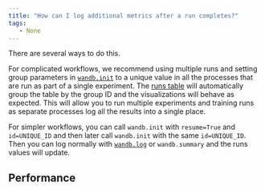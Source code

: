 ```yaml
---
title: "How can I log additional metrics after a run completes?"
tags:
   - None
---
```


There are several ways to do this.

For complicated workflows, we recommend using multiple runs and setting group parameters in [`wandb.init`](../guides/track/launch.md) to a unique value in all the processes that are run as part of a single experiment. The [runs table](../guides/app/pages/run-page.md) will automatically group the table by the group ID and the visualizations will behave as expected. This will allow you to run multiple experiments and training runs as separate processes log all the results into a single place.

For simpler workflows, you can call `wandb.init` with `resume=True` and `id=UNIQUE_ID` and then later call `wandb.init` with the same `id=UNIQUE_ID`. Then you can log normally with [`wandb.log`](../guides/track/log/intro.md) or `wandb.summary` and the runs values will update.


## Performance